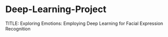# Deep-Learning-Project
TITLE: Exploring Emotions: Employing Deep Learning for Facial Expression  Recognition
